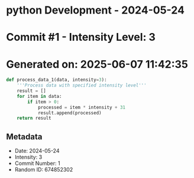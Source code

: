 ﻿# python Development - 2024-05-24
# Commit #1 - Intensity Level: 3
# Generated on: 2025-06-07 11:42:35
```python
def process_data_1(data, intensity=3):
    '''Process data with specified intensity level'''
    result = []
    for item in data:
        if item > 0:
            processed = item * intensity + 31
            result.append(processed)
    return result
```
## Metadata
- Date: 2024-05-24
- Intensity: 3
- Commit Number: 1
- Random ID: 674852302
